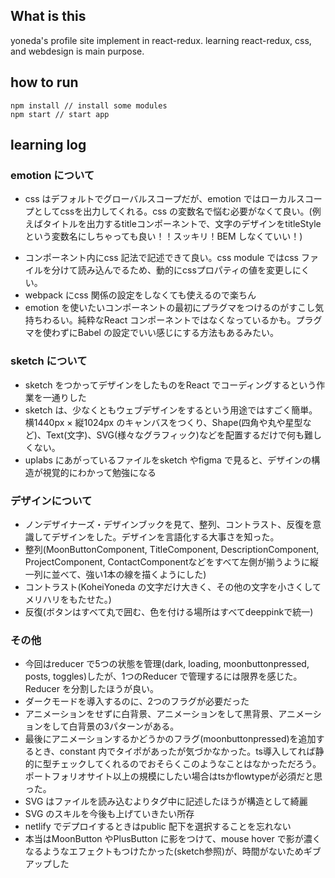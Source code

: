 ## What is this

yoneda's profile site implement in react-redux.
learning react-redux, css, and webdesign is main purpose.

## how to run

```
npm install // install some modules
npm start // start app
```

## learning log

### emotion について
 - css はデフォルトでグローバルスコープだが、emotion ではローカルスコープとしてcssを出力してくれる。css の変数名で悩む必要がなくて良い。(例えばタイトルを出力するtitleコンポーネントで、文字のデザインをtitleStyleという変数名にしちゃっても良い！！スッキリ！BEM しなくていい！)
 * コンポーネント内にcss 記法で記述できて良い。css module ではcss ファイルを分けて読み込んでるため、動的にcssプロパティの値を変更しにくい。
 * webpack にcss 関係の設定をしなくても使えるので楽ちん
 * emotion を使いたいコンポーネントの最初にプラグマをつけるのがすこし気持ちわるい。純粋なReact コンポーネントではなくなっているかも。プラグマを使わずにBabel の設定でいい感じにする方法もあるみたい。


### sketch について
 * sketch をつかってデザインをしたものをReact でコーディングするという作業を一通りした
 * sketch は、少なくともウェブデザインをするという用途ではすごく簡単。横1440px × 縦1024px のキャンバスをつくり、Shape(四角や丸や星型など)、Text(文字)、SVG(様々なグラフィック)などを配置するだけで何も難しくない。
 * uplabs にあがっているファイルをsketch やfigma で見ると、デザインの構造が視覚的にわかって勉強になる

###  デザインについて
 * ノンデザイナーズ・デザインブックを見て、整列、コントラスト、反復を意識してデザインをした。デザインを言語化する大事さを知った。
 * 整列(MoonButtonComponent, TitleComponent, DescriptionComponent, ProjectComponent, ContactComponentなどをすべて左側が揃うように縦一列に並べて、強い1本の線を描くようにした)
 * コントラスト(KoheiYoneda の文字だけ大きく、その他の文字を小さくしてメリハリをもたせた。)
 * 反復(ボタンはすべて丸で囲む、色を付ける場所はすべてdeeppinkで統一)

### その他
* 今回はreducer で5つの状態を管理(dark, loading, moonbuttonpressed, posts, toggles)したが、1つのReducer で管理するには限界を感じた。Reducer を分割したほうが良い。
* ダークモードを導入するのに、2つのフラグが必要だった
* アニメーションをせずに白背景、アニメーションをして黒背景、アニメーションをして白背景の3パターンがある。
* 最後にアニメーションするかどうかのフラグ(moonbuttonpressed)を追加するとき、constant 内でタイポがあったが気づかなかった。ts導入してれば静的に型チェックしてくれるのでおそらくこのようなことはなかっただろう。ポートフォリオサイト以上の規模にしたい場合はtsかflowtypeが必須だと思った。
* SVG はファイルを読み込むよりタグ中に記述したほうが構造として綺麗
* SVG のスキルを今後も上げていきたい所存
* netlify でデプロイするときはpublic 配下を選択することを忘れない
* 本当はMoonButton やPlusButton に影をつけて、mouse hover で影が濃くなるようなエフェクトもつけたかった(sketch参照)が、時間がないためギブアップした

